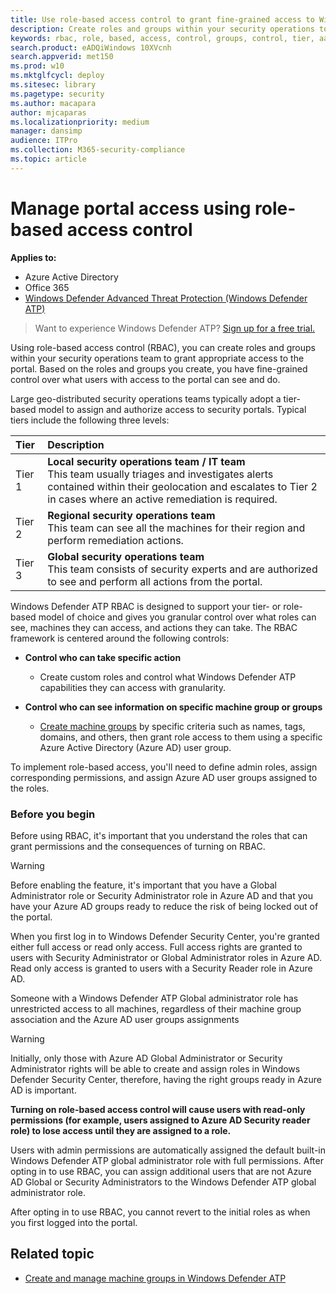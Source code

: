 ```yaml
---
title: Use role-based access control to grant fine-grained access to Windows Defender Security Center
description: Create roles and groups within your security operations to grant access to the portal.
keywords: rbac, role, based, access, control, groups, control, tier, aad
search.product: eADQiWindows 10XVcnh
search.appverid: met150
ms.prod: w10
ms.mktglfcycl: deploy
ms.sitesec: library
ms.pagetype: security
ms.author: macapara
author: mjcaparas
ms.localizationpriority: medium
manager: dansimp
audience: ITPro
ms.collection: M365-security-compliance 
ms.topic: article
---
```


# Manage portal access using role-based access control
**Applies to:**
- Azure Active Directory
- Office 365
- [Windows Defender Advanced Threat Protection (Windows Defender ATP)](https://go.microsoft.com/fwlink/p/?linkid=2069559)

>Want to experience Windows Defender ATP? [Sign up for a free trial.](https://www.microsoft.com/en-us/WindowsForBusiness/windows-atp?ocid=docs-wdatp-rbac-abovefoldlink)


Using role-based access control (RBAC), you can create roles and groups within your security operations team to grant appropriate access to the  portal. Based on the roles and groups you create, you have fine-grained control over what users with access to the portal can see and do. 

Large geo-distributed security operations teams typically adopt a tier-based model to assign and authorize access to security portals. Typical tiers include the following three levels:

Tier | Description
:---|:---
Tier 1 | **Local security operations team / IT team** <br> This team usually triages and investigates alerts contained within their geolocation and escalates to Tier 2 in cases where an active remediation is required.
Tier 2 | **Regional security operations team** <br> This team can see all the machines for their region and perform remediation actions.
Tier 3 | **Global security operations team** <br> This team consists of security experts and are authorized to see and perform all actions from the portal.

Windows Defender ATP RBAC is designed to support your tier- or role-based model of choice and gives you granular control over what roles can see, machines they can access, and actions they can take. The RBAC framework is centered around the following controls:

- **Control who can take specific action**
  - Create custom roles and control what Windows Defender ATP capabilities they can access with granularity.
 
- **Control who can see information on specific machine group or groups**
  - [Create machine groups](machine-groups-windows-defender-advanced-threat-protection.md) by specific criteria such as names, tags, domains, and others, then grant role access to them using a specific  Azure Active Directory (Azure AD) user group.

To implement role-based access, you'll need to define admin roles, assign corresponding permissions, and assign Azure AD user groups assigned to the roles.


### Before you begin
Before using RBAC, it's important that you understand the roles that can grant permissions and the consequences of turning on RBAC.


> [!WARNING]
> Before enabling the feature, it's important that you have a Global Administrator role or Security Administrator role in Azure AD and that you have your Azure AD groups ready to reduce the risk of being locked out of the portal. 

When you first log in to Windows Defender Security Center, you're granted either full access or read only access. Full access rights are granted to users with Security Administrator or Global Administrator roles in Azure AD. Read only access is granted to users with a Security Reader role in Azure AD. 

Someone with a Windows Defender ATP Global administrator role has unrestricted access to all machines, regardless of their machine group association and the Azure AD user groups assignments

> [!WARNING]
> Initially, only those with Azure AD Global Administrator or Security Administrator rights will be able to create and assign roles in Windows Defender Security Center, therefore, having the right groups ready in Azure AD is important.
>
> **Turning on role-based access control will cause users with read-only permissions (for example, users assigned to Azure AD Security reader role) to lose access until they are assigned to a role.** 
>
>Users with admin permissions are automatically assigned the default built-in Windows Defender ATP global administrator role with full permissions. After opting in to use RBAC, you can assign additional users that are not Azure AD Global or Security Administrators to the Windows Defender ATP global administrator role. 
>
> After opting in to use RBAC, you cannot revert to the initial roles as when you first logged into the portal. 



## Related topic
- [Create and manage machine groups in Windows Defender ATP](machine-groups-windows-defender-advanced-threat-protection.md)